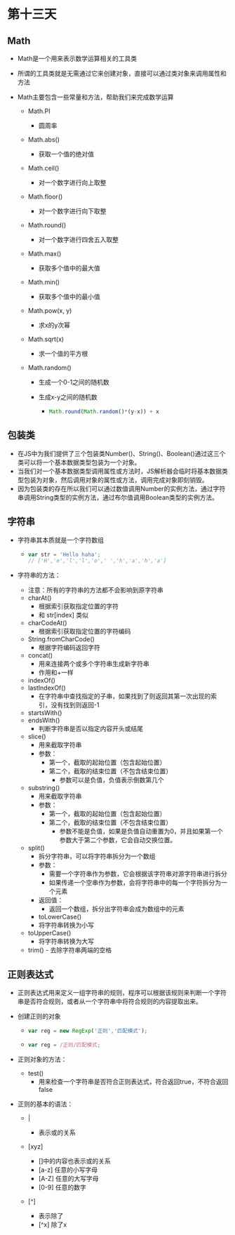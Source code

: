# 第十三天

## Math 

- Math是一个用来表示数学运算相关的工具类

- 所谓的工具类就是无需通过它来创建对象，直接可以通过类对象来调用属性和方法

- Math主要包含一些常量和方法，帮助我们来完成数学运算

  - Math.PI

    - 圆周率

  - Math.abs()

    - 获取一个值的绝对值

  - Math.ceil()

    - 对一个数字进行向上取整

  - Math.floor()

    - 对一个数字进行向下取整

  - Math.round()

    - 对一个数字进行四舍五入取整

  - Math.max()

    - 获取多个值中的最大值

  - Math.min()

    - 获取多个值中的最小值

  - Math.pow(x, y)

    - 求x的y次幂

  - Math.sqrt(x)

    - 求一个值的平方根

  - Math.random()

    - 生成一个0-1之间的随机数

    - 生成x-y之间的随机数

      - ```javascript
        Math.round(Math.random()*(y-x)) + x
        ```

## 包装类

- 在JS中为我们提供了三个包装类Number()、String()、Boolean()通过这三个类可以将一个基本数据类型包装为一个对象。
- 当我们对一个基本数据类型调用属性或方法时，JS解析器会临时将基本数据类型包装为对象，然后调用对象的属性或方法，调用完成对象即刻销毁。
- 因为包装类的存在所以我们可以通过数值调用Number的实例方法，通过字符串调用String类型的实例方法，通过布尔值调用Boolean类型的实例方法。

## 字符串

- 字符串其本质就是一个字符数组

  - ```javascript
    var str = 'Hello haha'; 
    // ['H','e','l','l','o',' ','h','a','h','a']
    ```

- 字符串的方法：

  - 注意：所有的字符串的方法都不会影响到原字符串
  - charAt()
    - 根据索引获取指定位置的字符
    - 和 str[index] 类似
  - charCodeAt()
    - 根据索引获取指定位置的字符编码
  - String.fromCharCode()
    - 根据字符编码返回字符
  - concat()
    - 用来连接两个或多个字符串生成新字符串
    - 作用和+一样
  - indexOf()
  - lastIndexOf()
    - 在字符串中查找指定的子串，如果找到了则返回其第一次出现的索引，没有找到则返回-1
  - startsWith()
  - endsWith()
    - 判断字符串是否以指定内容开头或结尾
  - slice()
    - 用来截取字符串 
    - 参数：
      - 第一个，截取的起始位置（包含起始位置）
      - 第二个，截取的结束位置（不包含结束位置）
        - 参数可以是负值，负值表示倒数第几个
  - substring()
    - 用来截取字符串 
    - 参数：
      - 第一个，截取的起始位置（包含起始位置）
      - 第二个，截取的结束位置（不包含结束位置）
        - 参数不能是负值，如果是负值自动重置为0，并且如果第一个参数大于第二个参数，它会自动交换位置。
  - split()
       - 拆分字符串，可以将字符串拆分为一个数组
       - 参数：
         - 需要一个字符串作为参数，它会根据该字符串对源字符串进行拆分
         - 如果传递一个空串作为参数，会将字符串中的每一个字符拆分为一个元素
       - 返回值：
         - 返回一个数组，拆分出字符串会成为数组中的元素
      - toLowerCase()
     - 将字符串转换为小写
  - toUpperCase()
       - 将字符串转换为大写
  - trim()
        - 去除字符串两端的空格

## 正则表达式

- 正则表达式用来定义一组字符串的规则，程序可以根据该规则来判断一个字符串是否符合规则，或者从一个字符串中将符合规则的内容提取出来。

- 创建正则的对象

  - ```javascript
    var reg = new RegExp('正则','匹配模式'); 
    ```

  - ```javascript
    var reg = /正则/匹配模式;
    ```

- 正则对象的方法：

  - test()
    - 用来检查一个字符串是否符合正则表达式，符合返回true，不符合返回false

- 正则的基本的语法：

  - | 
    - 表示或的关系

  - [xyz]
    - []中的内容也表示或的关系
    - [a-z] 任意的小写字母
    - [A-Z] 任意的大写字母
    - [0-9] 任意的数字
  - [^]
    - 表示除了
    - [^x] 除了x